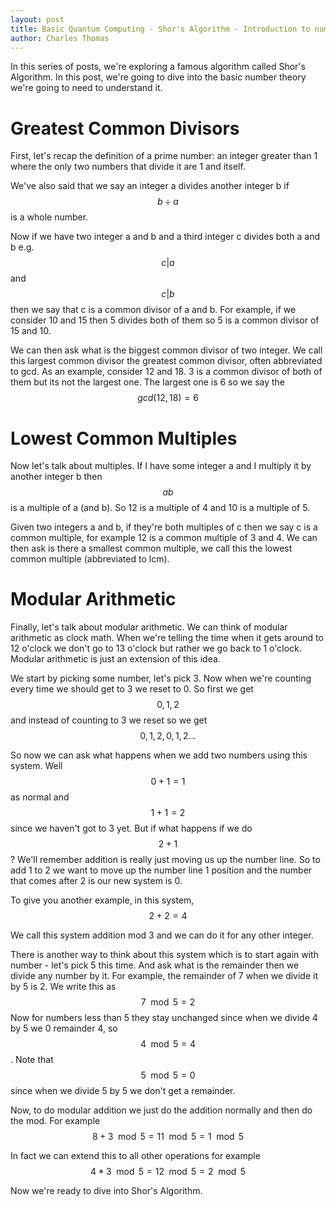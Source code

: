 ```yaml
---
layout: post
title: Basic Quantum Computing - Shor's Algorithm - Introduction to number theory
author: Charles Thomas
---
```


In this series of posts, we're exploring a famous algorithm called Shor's Algorithm. In this post, we're going to dive into the basic number theory we're going to need to understand it.

# Greatest Common Divisors
First, let's recap the definition of a prime number: an integer greater than 1 where the only two numbers that divide it are 1 and itself.

We've also said that we say an integer a divides another integer b if $$b \div a$$ is a whole number.

Now if we have two integer a and b and a third integer c divides both a and b e.g. $$c \vert a$$ and $$c \vert b$$ then we say that c is a common divisor of a and b. For example, if we consider 10 and 15 then 5 divides both of them so 5 is a common divisor of 15 and 10.

We can then ask what is the biggest common divisor of two integer. We call this largest common divisor the greatest common divisor, often abbreviated to gcd. As an example, consider 12 and 18. 3 is a common divisor of both of them but its not the largest one. The largest one is 6 so we say the $$gcd(12, 18) = 6$$

# Lowest Common Multiples
Now let's talk about multiples. If I have some integer a and I multiply it by another integer b then $$ab$$ is a multiple of a (and b). So 12 is a multiple of 4 and 10 is a multiple of 5.

Given two integers a and b, if they're both multiples of c then we say c is a common multiple, for example 12 is a common multiple of 3 and 4.  We can then ask is there a smallest common multiple, we call this the lowest common multiple (abbreviated to lcm).

# Modular Arithmetic
Finally, let's talk about modular arithmetic. We can think of modular arithmetic as clock math. When we're telling the time when it gets around to 12 o'clock we don't go to 13 o'clock but rather we go back to 1 o'clock. Modular arithmetic is just an extension of this idea.

We start by picking some number, let's pick 3. Now when we're counting every time we should get to 3 we reset to 0. So first we get $$0, 1, 2$$ and instead of counting to 3 we reset so we get $$0, 1, 2, 0, 1, 2...$$

So now we can ask what happens when we add two numbers using this system. Well $$0 + 1 = 1$$ as normal and $$1 + 1 = 2$$ since we haven't got to 3 yet. But if what happens if we do $$2 + 1$$? We'll remember addition is really just moving us up the number line. So to add 1 to 2 we want to move up the number line 1 position and the number that comes after 2 is our new system is 0. 

To give you another example, in this system, $$2 + 2 = 4$$

We call this system addition mod 3 and we can do it for any other integer.

There is another way to think about this system which is to start again with number - let's pick 5 this time. And ask what is the remainder then we divide any number by it. For example, the remainder of 7 when we divide it by 5 is 2. We write this as $$7 \mod 5 = 2$$ Now for numbers less than 5 they stay unchanged since when we divide 4 by 5 we 0 remainder 4, so $$4 \mod 5 = 4$$. Note that $$5 \mod 5 = 0$$ since when we divide 5 by 5 we don't get a remainder.

Now, to do modular addition we just do the addition normally and then do the mod. For example $$8 + 3 \mod 5 = 11 \mod 5 = 1 \mod 5$$

In fact we can extend this to all other operations for example $$4 * 3 \mod 5 = 12 \mod 5 = 2 \mod 5$$

Now we're ready to dive into Shor's Algorithm.